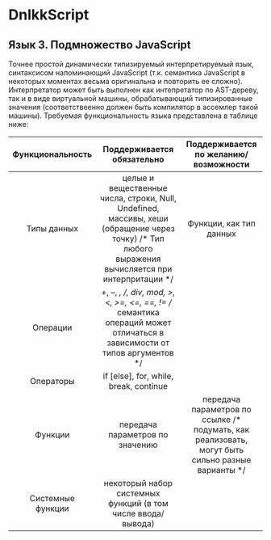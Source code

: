 # DnlkkScript

## Язык 3. Подмножество JavaScript
Точнее простой динамически типизируемый интерпретируемый язык, синтаксисом 
напоминающий JavaScript (т.к. семантика JavaScript в некоторых моментах весьма 
оригинальна и повторить ее сложно). Интерпретатор может быть выполнен как 
интепретатор по AST-дереву, так и в виде виртуальной машины, обрабатывающий 
типизированные значения (соответствеенно должен быть компилятор в ассемлер такой 
машины).
Требуемая функциональность языка представлена в таблице ниже:

| Функциональность |	Поддерживается обязательно	| Поддерживается по желанию/возможности
| :-: |  :-: |  :-: | 
| Типы данных |	целые и вещественные числа, строки, Null, Undefined, массивы, хеши (обращение через точку)	/* Тип любого выражения вычисляется при интерпритации */	| Функции, как тип данных |
| Операции |	+, –, *, /, div, mod, >, <, >=, <=, ==, != /* семантика операций может отличаться в зависимости от типов аргументов */	| |
| Операторы |	if [else], for, while, break, continue	| |
| Функции |	передача параметров по значению	| передача параметров по ссылке /* подумать, как реализовать, могут быть сильно разные варианты */ |
| Системные функции |	некоторый набор системных функций (в том числе ввода/вывода)	| |
